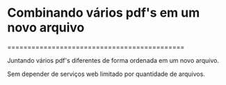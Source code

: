 # Combinando vários pdf's em um novo arquivo 

============================================

Juntando vários pdf's diferentes de forma ordenada
em um novo arquivo.

Sem depender de serviços web limitado por quantidade
de arquivos.
